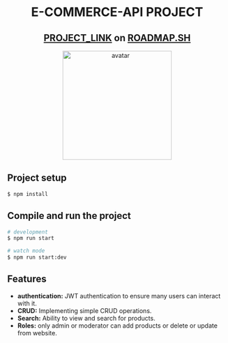 <div align ="center">
  
# E-COMMERCE-API PROJECT
## [PROJECT_LINK](https://roadmap.sh/projects/ecommerce-api) on [ROADMAP.SH](https://roadmap.sh/)
  <img src="https://th.bing.com/th/id/R.a8772f53b11785c50113139b45f86a16?rik=cei5Wdje9BuCbQ&pid=ImgRaw&r=0" height="250" alt="avatar" />
</div>

## Project setup

```bash
$ npm install
```

## Compile and run the project

```bash
# development
$ npm run start

# watch mode
$ npm run start:dev
```


## Features

- **authentication:** JWT authentication to ensure many users can interact with it.
- **CRUD:** Implementing simple CRUD operations.
- **Search:** Ability to view and search for products.
- **Roles:** only admin or moderator can add products or delete or update from website.
